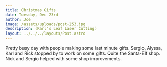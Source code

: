 ```yaml
---
title: Christmas Gifts
date: Tuesday, Dec 23rd
author: Joe
image: /assets/uploads/post-253.jpg
description: (Karl's Leaf Laser Cutting)
layout: ../../../layouts/Post.astro
---
```


Pretty busy day with people making some last minute gifts. Sergio, Alyssa, Karl and Rick stopped by to work on some gifts.  Quite the Santa-Elf shop.  Nick and Sergio helped with some shop improvements.
